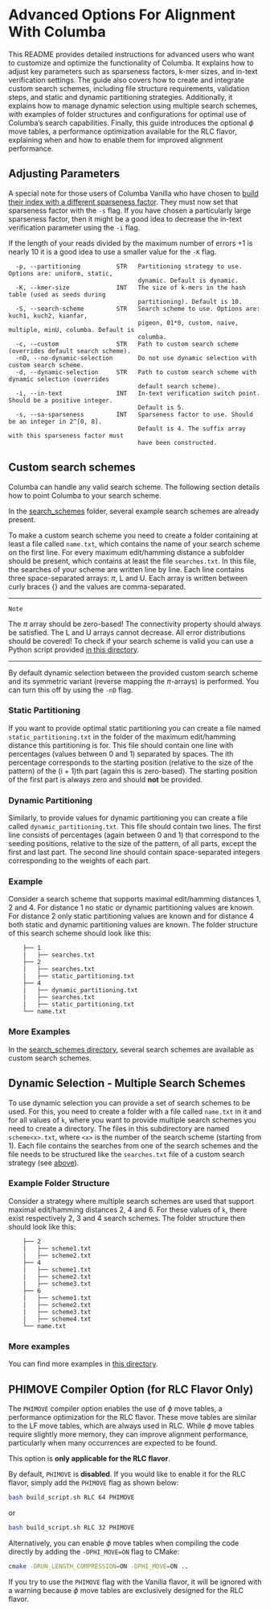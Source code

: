 # Advanced Options For Alignment With Columba

This README provides detailed instructions for advanced users who want to customize and optimize the functionality of Columba.
It explains how to adjust key parameters such as sparseness factors, k-mer sizes, and in-text verification settings.
The guide also covers how to create and integrate custom search schemes, including file structure requirements, validation steps, and static and dynamic partitioning strategies.
Additionally, it explains how to manage dynamic selection using multiple search schemes, with examples of folder structures and configurations for optimal use of Columba’s search capabilities.
Finally, this guide introduces the optional $\phi$ move tables, a performance optimization available for the RLC flavor, explaining when and how to enable them for improved alignment performance.

## Adjusting Parameters

A special note for those users of Columba Vanilla who have chosen to [build their index with a different sparseness factor](../../README.md#vanilla-option-suffix-array-sparseness).
They must now set that sparseness factor with the `-s` flag.
If you have chosen a particularly large sparseness factor, then it might be a good idea to decrease the in-text verification parameter using the `-i` flag.

If the length of your reads divided by the maximum number of errors +1 is nearly 10 it is a good idea to use a smaller value for the `-K` flag.

```console
  -p, --partitioning          STR   Partitioning strategy to use. Options are: uniform, static,
                                    dynamic. Default is dynamic.
  -K, --kmer-size             INT   The size of k-mers in the hash table (used as seeds during
                                    partitioning). Default is 10.
  -S, --search-scheme         STR   Search scheme to use. Options are: kuch1, kuch2, kianfar,
                                    pigeon, 01*0, custom, naive, multiple, minU, columba. Default is
                                    columba.
  -c, --custom                STR   Path to custom search scheme (overrides default search scheme).
  -nD, --no-dynamic-selection       Do not use dynamic selection with custom search scheme.
  -d, --dynamic-selection     STR   Path to custom search scheme with dynamic selection (overrides
                                    default search scheme).
  -i, --in-text               INT   In-text verification switch point. Should be a positive integer.
                                    Default is 5.
  -s, --sa-sparseness         INT   Sparseness factor to use. Should be an integer in 2^[0, 8].
                                    Default is 4. The suffix array with this sparseness factor must
                                    have been constructed.
```

## Custom search schemes

Columba can handle any valid search scheme.
The following section details how to point Columba to your search scheme.

In the [search_schemes](../..//search_schemes/) folder, several example search schemes are already present.

To make a custom search scheme you need to create a folder containing at least a file called `name.txt`, which contains the name of your search scheme on the first line.
For every maximum edit/hamming distance a subfolder should be present, which contains at least the file `searches.txt`.
In this file, the searches of your scheme are written line by line.
Each line contains three space-separated arrays: $\pi$, L and U.
Each array is written between curly braces {} and the values are comma-separated.

---

`Note`

The $\pi$ array should be zero-based! The connectivity property should always be satisfied.
The L and U arrays cannot decrease.
All error distributions should be covered!
To check if your search scheme is valid you can use a Python script provided [in this directory](../../validitychecker/).

---

By default dynamic selection between the provided custom search scheme and its symmetric variant (reverse mapping the $\pi$-arrays) is performed. You can turn this off by using the `-nD` flag.

### Static Partitioning

If you want to provide optimal static partitioning you can create a file named `static_partitioning.txt` in the folder of the maximum edit/hamming distance this partitioning is for.
This file should contain one line with percentages (values between 0 and 1) separated by spaces.
The ith percentage corresponds to the starting position (relative to the size of the pattern) of the (i + 1)th part (again this is zero-based).
The starting position of the first part is always zero and should **not** be provided.

### Dynamic Partitioning

Similarly, to provide values for dynamic partitioning you can create a file called `dynamic_partitioning.txt`.
This file should contain two lines.
The first line consists of percentages (again between 0 and 1) that correspond to the seeding positions, relative to the size of the pattern, of all parts, except the first and last part.
The second line should contain space-separated integers corresponding to the weights of each part.

### Example

Consider a search scheme that supports maximal edit/hamming distances 1, 2 and 4.
For distance 1 no static or dynamic partitioning values are known.
For distance 2 only static partitioning values are known and for distance 4 both static and dynamic partitioning values are known.
The folder structure of this search scheme should look like this:

```.
    ├── 1
    |   ├── searches.txt
    ├── 2
    |   ├── searches.txt
    |   ├── static_partitioning.txt
    ├── 4
    |   ├── dynamic_partitioning.txt
    |   ├── searches.txt
    |   ├── static_partitioning.txt
    └── name.txt
```

### More Examples

In the [search_schemes directory](../../search_schemes/), several search schemes are available as custom search schemes.

## Dynamic Selection - Multiple Search Schemes

To use dynamic selection you can provide a set of search schemes to be used.
For this, you need to create a folder with a file called `name.txt` in it and for all values of `k`, where you want to provide multiple search schemes you need to create a directory.
The files in this subdirectory are named `scheme<x>.txt`, where `<x>` is the number of the search scheme (starting from 1).
Each file contains the searches from one of the search schemes and the file needs to be structured like the `searches.txt` file of a custom search strategy (see [above](#custom-search-schemes)).

### Example Folder Structure

Consider a strategy where multiple search schemes are used that support maximal edit/hamming distances 2, 4 and 6.
For these values of `k`, there exist respectively 2, 3 and 4 search schemes.
The folder structure then should look like this:

```.
    ├── 2
    |   ├── scheme1.txt
    |   ├── scheme2.txt
    ├── 4
    |   ├── scheme1.txt
    |   ├── scheme2.txt
    |   ├── scheme3.txt
    ├── 6
    |   ├── scheme1.txt
    |   ├── scheme2.txt
    |   ├── scheme3.txt
    |   ├── scheme4.txt
    └── name.txt
```

### More examples

You can find more examples in [this directory](../../search_schemes/multiple_opt/).

## PHIMOVE Compiler Option (for RLC Flavor Only)

The `PHIMOVE` compiler option enables the use of $\phi$ move tables, a performance optimization for the RLC flavor. These move tables are similar to the LF move tables, which are always used in RLC. While $\phi$ move tables require slightly more memory, they can improve alignment performance, particularly when many occurrences are expected to be found.

This option is **only applicable for the RLC flavor**.

By default, `PHIMOVE` is **disabled**. If you would like to enable it for the RLC flavor, simply add the `PHIMOVE` flag as shown below:

```bash
bash build_script.sh RLC 64 PHIMOVE
```

or

```bash
bash build_script.sh RLC 32 PHIMOVE
```

Alternatively, you can enable $\phi$ move tables when compiling the code directly by adding the `-DPHI_MOVE=ON` flag to CMake:

```bash
cmake -DRUN_LENGTH_COMPRESSION=ON -DPHI_MOVE=ON ..
```

If you try to use the `PHIMOVE` flag with the Vanilla flavor, it will be ignored with a warning because $\phi$ move tables are exclusively designed for the RLC flavor.
